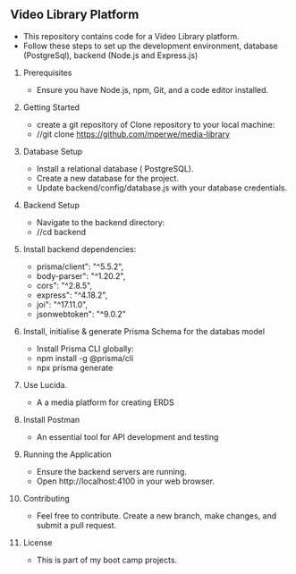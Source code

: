 ## Video Library Platform
   - This repository contains code for a Video Library platform. 
   - Follow these steps to set up the development environment, database (PostgreSql), backend (Node.js and Express.js)

1. Prerequisites
   - Ensure you have Node.js, npm, Git, and a code editor installed.

2. Getting Started
   - create a git repository of Clone  repository to your local machine:
   - //git clone https://github.com/mperwe/media-library

3. Database Setup
   - Install a relational database ( PostgreSQL).
   - Create a new database for the project.
   - Update backend/config/database.js with your database credentials.

4. Backend Setup
   - Navigate to the backend directory:
   - //cd backend
5. Install backend dependencies:
    - prisma/client": "^5.5.2",
    - body-parser": "^1.20.2",
    - cors": "^2.8.5",
    - express": "^4.18.2",
    - joi": "^17.11.0",
    - jsonwebtoken": "^9.0.2"
6. Install, initialise & generate Prisma Schema for the databas model
     - Install Prisma CLI globally:
     - npm install -g @prisma/cli
     - npx prisma generate
7. Use Lucida.
     - A a media platform for creating ERDS
8. Install Postman
     - An essential tool for API development and testing

9. Running the Application
    - Ensure the backend servers are running.
    - Open http://localhost:4100 in your web browser.

10. Contributing
    - Feel free to contribute. Create a new branch, make changes, and submit a pull request.

11. License
    - This is part of my boot camp projects. 


